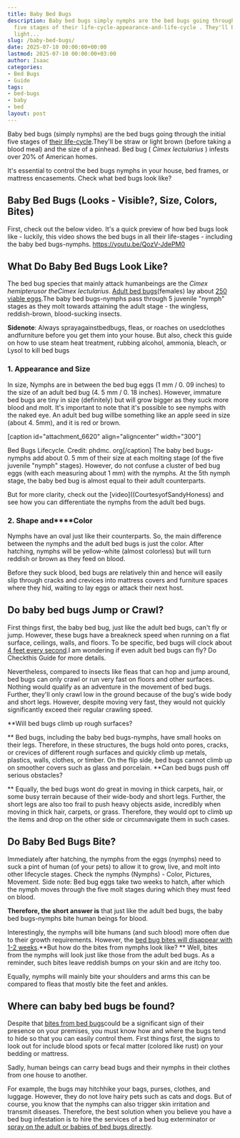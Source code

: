 ```yaml
---
title: Baby Bed Bugs
description: Baby bed bugs simply nymphs are the bed bugs going through the initial
  five stages of their life-cycle-appearance-and-life-cycle . They'll be straw or
  light...
slug: /baby-bed-bugs/
date: 2025-07-10 00:00:00+00:00
lastmod: 2025-07-10 00:00:00+03:00
author: Isaac
categories:
- Bed Bugs
- Guide
tags:
- bed-bugs
- baby
- bed
layout: post
---
```

Baby bed bugs (simply nymphs) are the bed bugs going through the initial five stages of [their life-cycle](https://www.epa.gov/bedbugs/[bed-bugs](https://pestpolicy.com/are-bed-bug-eggs-hard-or-soft/)-appearance-and-life-cycle).They'll be straw or light brown (before taking a blood meal) and the size of a pinhead. Bed bug ( *Cimex lectularius* ) infests over 20% of American homes.

It's essential to control the bed bugs nymphs in your house, bed frames, or mattress encasements. Check what bed bugs look like?

##  Baby Bed Bugs (Looks - Visible?, Size, Colors, Bites)

First, check out the below video. It's a quick preview of how bed bugs look like - luckily, this video shows the bed bugs in all their life-stages - including the baby bed bugs-nymphs. https://youtu.be/QozV-JdePM0

##  **What Do Baby Bed Bugs Look Like?**

The bed bug species that mainly attack humanbeings are the *Cimex hemipterusor theCimex lectularius*. [Adult bed bugs](https://www.epa.gov/bedbugs)(females) lay about [250 viable eggs](https://extension.umn.edu/biting-insects/bed-bugs).The baby bed bugs-nymphs pass through 5 juvenile "nymph" stages as they molt towards attaining the adult stage - the wingless, reddish-brown, blood-sucking insects.

**Sidenote**: Always sprayagainstbedbugs, fleas, or roaches on usedclothes andfurniture before you get them into your house. But also, check this guide on how to use steam heat treatment, rubbing alcohol, ammonia, bleach, or Lysol to kill bed bugs

###  **1. Appearance and Size**

In size, Nymphs are in between the bed bug eggs (1 mm / 0. 09 inches) to the size of an adult bed bug (4. 5 mm / 0. 18 inches). However, immature bed bugs are tiny in size (definitely) but will grow bigger as they suck more blood and molt. It's important to note that it's possible to see nymphs with the naked eye. An adult bed bug willbe something like an apple seed in size (about 4. 5mm), and it is red or brown.

[caption id="attachment_6620" align="aligncenter" width="300"]

Bed Bugs Lifecycle. Credit: phdmc. org[/caption] The baby bed bugs-nymphs add about 0. 5 mm of their size at each molting stage (of the five juvenile "nymph" stages). However, do not confuse a cluster of bed bug eggs (with each measuring about 1 mm) with the nymphs. At the 5th nymph stage, the baby bed bug is almost equal to their adult counterparts.

But for more clarity, check out the [video]((CourtesyofSandyHoness) and see how you can differentiate the nymphs from the adult bed bugs.

###  **2. Shape and****Color**

Nymphs have an oval just like their counterparts. So, the main difference between the nymphs and the adult bed bugs is just the color. After hatching, nymphs will be yellow-white (almost colorless) but will turn reddish or brown as they feed on blood.

Before they suck blood, bed bugs are relatively thin and hence will easily slip through cracks and crevices into mattress covers and furniture spaces where they hid, waiting to lay eggs or attack their next host.

##  **Do baby bed bugs Jump or Crawl?**

First things first, the baby bed bug, just like the adult bed bugs, can't fly or jump. However, these bugs have a breakneck speed when running on a flat surface, ceilings, walls, and floors. To be specific, bed bugs will clock about [4 feet every second](https://www.terminix.com/bed-bug-control/behavior/do-bed-bugs-jump/).I am wondering if even adult bed bugs can fly? Do Checkthis Guide for more details.

Nevertheless, compared to insects like fleas that can hop and jump around, bed bugs can only crawl or run very fast on floors and other surfaces. Nothing would qualify as an adventure in the movement of bed bugs. Further, they'll only crawl low in the ground because of the bug's wide body and short legs. However, despite moving very fast, they would not quickly significantly exceed their regular crawling speed.

**Will bed bugs climb up rough surfaces?

** Bed bugs, including the baby bed bugs-nymphs, have small hooks on their legs. Therefore, in these structures, the bugs hold onto pores, cracks, or crevices of different rough surfaces and quickly climb up metals, plastics, walls, clothes, or timber. On the flip side, bed bugs cannot climb up on smoother covers such as glass and porcelain. **Can bed bugs push off serious obstacles?

** Equally, the bed bugs wont do great in moving in thick carpets, hair, or some busy terrain because of their wide-body and short legs. Further, the short legs are also too frail to push heavy objects aside, incredibly when moving in thick hair, carpets, or grass. Therefore, they would opt to climb up the items and drop on the other side or circumnavigate them in such cases.

##  **Do Baby Bed Bugs Bite?**

Immediately after hatching, the nymphs from the eggs (nymphs) need to suck a pint of human (of your pets) to allow it to grow, live, and molt into other lifecycle stages. Check the nymphs (Nymphs) - Color, Pictures, Movement. Side note: Bed bug eggs take two weeks to hatch, after which the nymph moves through the five molt stages during which they must feed on blood.

**Therefore, the short answer is** that just like the adult bed bugs, the baby bed bugs-nymphs bite human beings for blood.

Interestingly, the nymphs will bite humans (and such blood) more often due to their growth requirements. However, the [bed bug bites will disappear with 1-2 weeks](https://pestpolicy.com/how-long-do-bed-bug-bites-last/).**But how do the bites from nymphs look like? ** Well, bites from the nymphs will look just like those from the adult bed bugs. As a reminder, such bites leave reddish bumps on your skin and are itchy too.

Equally, nymphs will mainly bite your shoulders and arms this can be compared to fleas that mostly bite the feet and ankles.

##  **Where can baby bed bugs be found?**

Despite that [bites from bed bugs](https://pestpolicy.com/bed-bug-bites-vs-mosquito-bites/)could be a significant sign of their presence on your premises, you must know how and where the bugs tend to hide so that you can easily control them. First things first, the signs to look out for include blood spots or fecal matter (colored like rust) on your bedding or mattress.

Sadly, human beings can carry bead bugs and their nymphs in their clothes from one house to another.

For example, the bugs may hitchhike your bags, purses, clothes, and luggage. However, they do not love hairy pets such as cats and dogs. But of course, you know that the nymphs can also trigger skin irritation and transmit diseases. Therefore, the best solution when you believe you have a bed bug infestation is to hire the services of a bed bug exterminator or [spray on the adult or babies of bed bugs directly](https://pestpolicy.com/best-bed-bug-spray/).